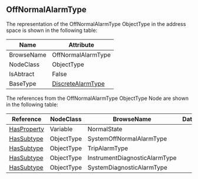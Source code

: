 <!-- objecttype -->
## OffNormalAlarmType
The representation of the OffNormalAlarmType ObjectType in the address space is shown in the following table:  

|Name|Attribute|
|---|---|
|BrowseName|OffNormalAlarmType|
|NodeClass|ObjectType|
|IsAbtract|False|
|BaseType|[DiscreteAlarmType](../../../Part9/ObjectTypes/DiscreteAlarmType/readme.md)|

The references from the OffNormalAlarmType ObjectType Node are shown in the following table:  

|Reference|NodeClass|BrowseName|DataType|TypeDefinition|ModellingRule|
|---|---|---|---|---|---|
|[HasProperty](../../../Part3/ReferenceTypes/HasProperty/readme.md)|Variable|NormalState||[PropertyType](../../Part5/VariableTypes/PropertyType/readme.md)|[Mandatory](../../Objects/Mandatory/readme.md)|
|[HasSubtype](../../../Part3/ReferenceTypes/HasSubtype/readme.md)|ObjectType|SystemOffNormalAlarmType||||
|[HasSubtype](../../../Part3/ReferenceTypes/HasSubtype/readme.md)|ObjectType|TripAlarmType||||
|[HasSubtype](../../../Part3/ReferenceTypes/HasSubtype/readme.md)|ObjectType|InstrumentDiagnosticAlarmType||||
|[HasSubtype](../../../Part3/ReferenceTypes/HasSubtype/readme.md)|ObjectType|SystemDiagnosticAlarmType||||

